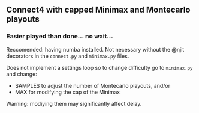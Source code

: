 ## Connect4 with capped Minimax and Montecarlo playouts

### Easier played than done... no wait...

Reccomended: having numba installed. Not necessary without the @njit decorators in the `connect.py` and `minimax.py` files.

Does not implement a settings loop so to change difficulty go to `minimax.py` and change:

- SAMPLES to adjust the number of Montecarlo playouts, and/or 
- MAX for modifying the cap of the Minimax

Warning: modiying them may significantly affect delay.
